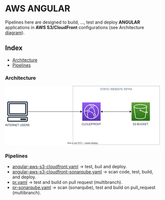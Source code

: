 
# AWS ANGULAR

Pipelines here are designed to build, ...,  test and  deploy **ANGULAR** applications in
**AWS S3/CloudFront** configurations (see Architecture [diagram](#architecture)).

## Index

- [Architecture](#architecture)
- [Pipelines](#pipelines)

### Architecture

![Architecture Diagram](/svg/front/aws-s3-cloudfront.svg)

### Pipelines

- [angular-aws-s3-cloudfront.yaml](./angular-aws-s3-cloudfront.yaml) ->
  test, buil and deploy.
- [angular-aws-s3-cloudfront-sonarqube.yaml](./angular-aws-s3-cloudfront-sonarqube.yaml) ->
  scan code, test, build, and deploy.
- [pr.yaml](../../../common-pull-requests/pr.yaml) ->
  test and build on pull request (multibranch).
- [pr-sonarqube.yaml](../../../common-pull-requests/pr-sonarqube.yaml) ->
  scan (sonarqube), test and build on pull_request (multibranch).
